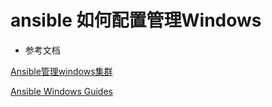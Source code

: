 ﻿# ansible 如何配置管理Windows

- 参考文档

[Ansible管理windows集群](https://www.cnblogs.com/Dev0ps/p/10026908.html )

[Ansible Windows Guides](https://docs.ansible.com/ansible/latest/user_guide/windows_setup.html)
